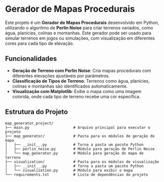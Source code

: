 # Gerador de Mapas Procedurais

Este projeto é um **Gerador de Mapas Procedurais** desenvolvido em Python, utilizando o algoritmo de **Perlin Noise** para criar terrenos variados, como água, planícies, colinas e montanhas. Este gerador pode ser usado para simular terrenos em jogos ou simulações, com visualização em diferentes cores para cada tipo de elevação.

## Funcionalidades

- **Geração de Terreno com Perlin Noise**: Cria mapas procedurais com diferentes elevações ajustáveis por parâmetros.
- **Classificação de Tipos de Terreno**: Terrenos como água, planícies, colinas e montanhas são identificados automaticamente.
- **Visualização com Matplotlib**: Exibe o mapa como uma imagem colorida, onde cada tipo de terreno recebe uma cor específica.

## Estrutura do Projeto

```plaintext
map_generator_project/
├── main.py                    # Arquivo principal para executar o projeto
├── map_generator/             # Pasta para os módulos de geração do mapa
│   ├── __init__.py            # Torna a pasta um pacote Python
│   ├── perlin_noise.py        # Módulo para geração de Perlin Noise
│   └── map_generator.py       # Módulo para geração do mapa de terreno
├── visualization/             # Pasta para os módulos de visualização
│   ├── __init__.py            # Torna a pasta um pacote Python
│   └── visualization.py       # Módulo para exibir o mapa
└── requirements.txt           # Lista de dependências do projeto
